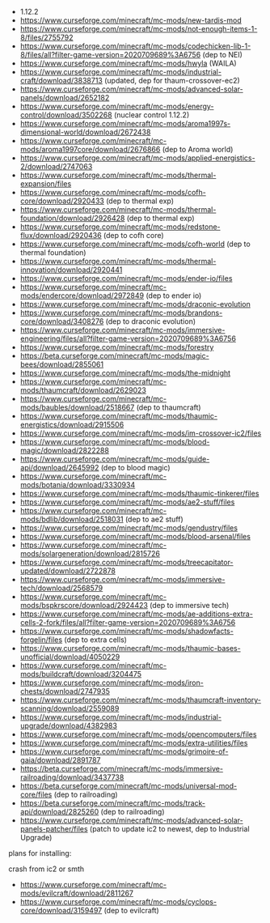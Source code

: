 - 1.12.2
- https://www.curseforge.com/minecraft/mc-mods/new-tardis-mod
- https://www.curseforge.com/minecraft/mc-mods/not-enough-items-1-8/files/2755792
- https://www.curseforge.com/minecraft/mc-mods/codechicken-lib-1-8/files/all?filter-game-version=2020709689%3A6756 (dep to NEI)
- https://www.curseforge.com/minecraft/mc-mods/hwyla (WAILA)
- https://www.curseforge.com/minecraft/mc-mods/industrial-craft/download/3838713 (updated, dep for thaum-crossover-ec2)
- https://www.curseforge.com/minecraft/mc-mods/advanced-solar-panels/download/2652182
- https://www.curseforge.com/minecraft/mc-mods/energy-control/download/3502268 (nuclear control 1.12.2)
- https://www.curseforge.com/minecraft/mc-mods/aroma1997s-dimensional-world/download/2672438
- https://www.curseforge.com/minecraft/mc-mods/aroma1997core/download/2676866 (dep to Aroma world)
- https://www.curseforge.com/minecraft/mc-mods/applied-energistics-2/download/2747063
- https://www.curseforge.com/minecraft/mc-mods/thermal-expansion/files
- https://www.curseforge.com/minecraft/mc-mods/cofh-core/download/2920433 (dep to thermal exp)
- https://www.curseforge.com/minecraft/mc-mods/thermal-foundation/download/2926428 (dep to thermal exp)
- https://www.curseforge.com/minecraft/mc-mods/redstone-flux/download/2920436 (dep to cofh core)
- https://www.curseforge.com/minecraft/mc-mods/cofh-world (dep to thermal foundation)
- https://www.curseforge.com/minecraft/mc-mods/thermal-innovation/download/2920441
- https://www.curseforge.com/minecraft/mc-mods/ender-io/files
- https://www.curseforge.com/minecraft/mc-mods/endercore/download/2972849 (dep to ender io)
- https://www.curseforge.com/minecraft/mc-mods/draconic-evolution
- https://www.curseforge.com/minecraft/mc-mods/brandons-core/download/3408276 (dep to draconic evolution)
- https://www.curseforge.com/minecraft/mc-mods/immersive-engineering/files/all?filter-game-version=2020709689%3A6756
- https://www.curseforge.com/minecraft/mc-mods/forestry
- https://beta.curseforge.com/minecraft/mc-mods/magic-bees/download/2855061
- https://www.curseforge.com/minecraft/mc-mods/the-midnight
- https://www.curseforge.com/minecraft/mc-mods/thaumcraft/download/2629023
- https://www.curseforge.com/minecraft/mc-mods/baubles/download/2518667 (dep to thaumcraft)
- https://www.curseforge.com/minecraft/mc-mods/thaumic-energistics/download/2915506
- https://www.curseforge.com/minecraft/mc-mods/im-crossover-ic2/files
- https://www.curseforge.com/minecraft/mc-mods/blood-magic/download/2822288
- https://www.curseforge.com/minecraft/mc-mods/guide-api/download/2645992 (dep to blood magic)
- https://www.curseforge.com/minecraft/mc-mods/botania/download/3330934
- https://www.curseforge.com/minecraft/mc-mods/thaumic-tinkerer/files
- https://www.curseforge.com/minecraft/mc-mods/ae2-stuff/files
- https://www.curseforge.com/minecraft/mc-mods/bdlib/download/2518031 (dep to ae2 stuff)
- https://www.curseforge.com/minecraft/mc-mods/gendustry/files
- https://www.curseforge.com/minecraft/mc-mods/blood-arsenal/files
- https://www.curseforge.com/minecraft/mc-mods/solargeneration/download/2815726
- https://www.curseforge.com/minecraft/mc-mods/treecapitator-updated/download/2722878
- https://www.curseforge.com/minecraft/mc-mods/immersive-tech/download/2568579
- https://www.curseforge.com/minecraft/mc-mods/bspkrscore/download/2924423 (dep to immersive tech)
- https://www.curseforge.com/minecraft/mc-mods/ae-additions-extra-cells-2-fork/files/all?filter-game-version=2020709689%3A6756
- https://www.curseforge.com/minecraft/mc-mods/shadowfacts-forgelin/files (dep to extra cells)
- https://www.curseforge.com/minecraft/mc-mods/thaumic-bases-unofficial/download/4050229
- https://www.curseforge.com/minecraft/mc-mods/buildcraft/download/3204475
- https://www.curseforge.com/minecraft/mc-mods/iron-chests/download/2747935
- https://www.curseforge.com/minecraft/mc-mods/thaumcraft-inventory-scanning/download/2559089
- https://www.curseforge.com/minecraft/mc-mods/industrial-upgrade/download/4382983
- https://www.curseforge.com/minecraft/mc-mods/opencomputers/files
- https://www.curseforge.com/minecraft/mc-mods/extra-utilities/files
- https://www.curseforge.com/minecraft/mc-mods/grimoire-of-gaia/download/2891787
- https://beta.curseforge.com/minecraft/mc-mods/immersive-railroading/download/3437738
- https://beta.curseforge.com/minecraft/mc-mods/universal-mod-core/files (dep to railroading)
- https://beta.curseforge.com/minecraft/mc-mods/track-api/download/2825260 (dep to railroading)
- https://www.curseforge.com/minecraft/mc-mods/advanced-solar-panels-patcher/files (patch to update ic2 to newest, dep to Industrial Upgrade)

plans for installing:

crash from ic2 or smth
- https://www.curseforge.com/minecraft/mc-mods/evilcraft/download/2811267
- https://www.curseforge.com/minecraft/mc-mods/cyclops-core/download/3159497 (dep to evilcraft)